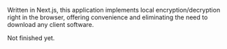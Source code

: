 Written in Next.js, this application implements local encryption/decryption right in the browser, offering convenience and eliminating the need to download any client software.

Not finished yet.
